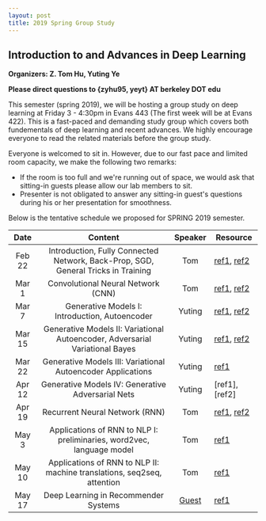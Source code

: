 ```yaml
---
layout: post
title: 2019 Spring Group Study
---
```


## Introduction to and Advances in Deep Learning

**Organizers: Z. Tom Hu, Yuting Ye**

**Please direct questions to {zyhu95, yeyt} AT berkeley DOT edu**

This semester (spring 2019), we will be hosting a group study on deep learning at Friday 3 - 4:30pm in Evans 443 (The first week will be at Evans 422). This is a fast-paced and demanding study group which covers both fundementals of deep learning and recent advances. We highly encourage everyone to read the related materials before the group study.

Everyone is welcomed to sit in. However, due to our fast pace and limited room capacity, we make the following two remarks:

* If the room is too full and we're running out of space, we would ask that sitting-in guests please allow our lab members to sit.
* Presenter is not obligated to answer any sitting-in guest's questions during his or her presentation for smoothness.

Below is the tentative schedule we proposed for SPRING 2019 semester.


|   Date   |                                      Content                                      | Speaker | Resource        |
|:--------:|:---------------------------------------------------------------------------------:|:-------:|-----------------|
| Feb 22 | Introduction, Fully Connected Network, Back-Prop, SGD, General Tricks in Training |   Tom   | [ref1](http://cs231n.github.io), [ref2](http://deeplearning.cs.cmu.edu) |
| Mar 1  | Convolutional Neural Network (CNN)                                                |   Tom   | [ref1](http://cs231n.github.io), [ref2](http://introtodeeplearning.com/materials/2019_6S191_L3.pdf) |
| Mar 7  | Generative Models I: Introduction, Autoencoder                                    |  Yuting | [ref1](https://sites.google.com/view/berkeley-cs294-158-sp19/home), [ref2](http://introtodeeplearning.com/materials/2019_6S191_L4.pdf) |
| Mar 15 | Generative Models II: Variational Autoencoder, Adversarial Variational Bayes      |  Yuting | [ref1](http://introtodeeplearning.com/materials/2019_6S191_L4.pdf), [ref2](https://arxiv.org/pdf/1805.08672.pdf) |
| Mar 22 | Generative Models III: Variational Autoencoder Applications                       |  Yuting | [ref1](https://arxiv.org/pdf/1805.08672.pdf)   |
| Apr 12 | Generative Models IV: Generative Adversarial Nets                                 |  Yuting | [ref1], [ref2] |
| Apr 19 | Recurrent Neural Network (RNN)                                                    |   Tom   | [ref1](http://introtodeeplearning.com/materials/2019_6S191_L2.pdf), [ref2](https://www.deeplearningbook.org/contents/rnn.html) |
| May 3  | Applications of RNN to NLP I: preliminaries, word2vec, language model             |   Tom   | [ref1](http://web.stanford.edu/class/cs224n/slides/cs224n-2019-lecture01-wordvecs1.pdf) |
| May 10 | Applications of RNN to NLP II: machine translations, seq2seq, attention           |   Tom   | [ref1](http://web.stanford.edu/class/cs224n/slides/cs224n-2019-lecture08-nmt.pdf) |
| May 17 | Deep Learning in Recommender Systems                                              |  [Guest](https://researchers.mq.edu.au/en/persons/zizhu-zhang)  | [ref1](https://arxiv.org/abs/1708.05031) |

